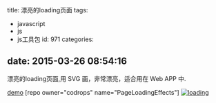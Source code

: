 title: 漂亮的loading页面
tags:
  - javascript
  - js
  - js工具包
id: 971
categories:

date: 2015-03-26 08:54:16
---

漂亮的loading页面,<!--StartFragment-->用 SVG 画，非常漂亮，适合用在 Web APP 中.<!--EndFragment-->

[demo](http://tympanus.net/Development/PageLoadingEffects/)
[repo owner="codrops" name="PageLoadingEffects"]
[![loading](http://coderzhaopeng-wordpress.stor.sinaapp.com/uploads/2014/09/loading.gif)](http://coderzhaopeng-wordpress.stor.sinaapp.com/uploads/2014/09/loading.gif)